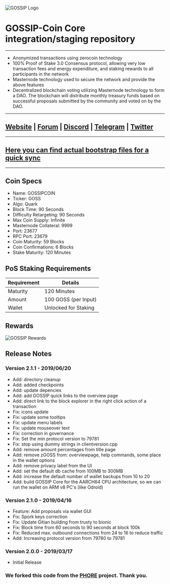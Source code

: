 ![GOSSIP Logo](https://gossipcoin.net/images/gossip_570x250-compressor.png)

# GOSSIP-Coin Core integration/staging repository
***

- Anonymized transactions using zerocoin technology
- 100% Proof of Stake 3.0 Consensus protocol, allowing very low transaction fees and energy expenditure, and staking rewards to all participants in the network
- Masternode technology used to secure the network and provide the above features
- Decentralized blockchain voting utilizing Masternode technology to form a DAO. The blockchain will distribute monthly treasury funds based on successful proposals submitted by the community and voted on by the DAO.

***
## [Website](https://gossipcoin.net) | [Forum](https://blockchaintalk.pro) | [Discord](https://discord.gg/54vDcgX) | [Telegram](https://t.me/gossipcoin) | [Twitter](https://twitter.com/gossip_core)

***
## [Here you can find actual bootstrap files for a quick sync](https://bootstrap.gossipcoin.net)

***

## Coin Specs

* Name: GOSSIPCOIN
* Ticker: GOSS
* Algo: Quark
* Block Time: 90 Seconds
* Difficulty Retargeting: 90 Seconds
* Max Coin Supply: Infinite
* Masternode Collateral: 9999
* Port: 23677
* RPC Port: 23679
* Coin Maturity: 59 Blocks
* Coin Confirmations: 6 Blocks
* Stake Maturity: 120 Minutes

## PoS Staking Requirements

| Requirement   | Details              |
|---------------|----------------------|
| Maturity      | 120 Minutes          |
| Amount        | 100 GOSS (per Input) |
| Wallet        | Unlocked for Staking |

## Rewards

![GOSSIP Rewards](https://i.imgur.com/H3PYdFU.png)

## Release Notes

### Version 2.1.1 - 2019/06/20

* Add: directory cleanup
* Add: added checkpoints
* Add: update depencies
* Add: add GOSSIP quick links to the overview page
* Add: direct link to the block explorer in the right click action of a transaction
* Fix: icons update
* Fix: update some tooltips
* Fix: update menu labels
* Fix: update mouseover text
* Fix: correction in governance
* Fix: Set the min protocol version to 79781
* Fix: stop using dummy strings in clientversion.cpp
* Add: remove amount percentages from title page
* Add: remove zGOSS from: overviewpage, help commands, some place in the wallet options
* Add: remove privacy label from the UI
* Add: set the default db cache from 100MB to 300MB
* Add: increase the default number of wallet backups from 10 to 20
* Add: build GOSSIP Core for the AARCH64 CPU architecture, so we can run the wallet on ARM v8 PC's (like Odroid)

### Version 2.1.0 - 2019/04/16

* Feature: Add proposals via wallet GUI
* Fix: Spork keys correction
* Fix: Update Gitian building from trusty to bionic
* Fix: Block time from 60 seconds to 90 seconds at block 100k
* Fix: Reduced max. outbound connections from 24 to 16 to reduce traffic
* Add: Increasing protocol version from 79780 to 79781

### Version 2.0.0 - 2019/03/17

* Initial Release

### We forked this code from the [PHORE](https://phore.io/) project. Thank you.

